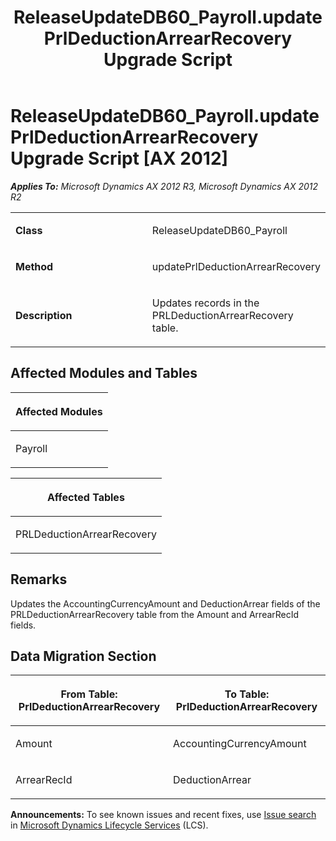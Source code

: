 ﻿---
title: ReleaseUpdateDB60_Payroll.updatePrlDeductionArrearRecovery Upgrade Script
TOCTitle: ReleaseUpdateDB60_Payroll.updatePrlDeductionArrearRecovery Upgrade Script
ms:assetid: b7895dcd-aca1-5e32-e01d-3946ef65c453
ms:mtpsurl: https://msdn.microsoft.com/en-us/library/JJ737047(v=AX.60)
ms:contentKeyID: 49710729
ms.date: 05/18/2015
mtps_version: v=AX.60
---

# ReleaseUpdateDB60\_Payroll.updatePrlDeductionArrearRecovery Upgrade Script [AX 2012]


_**Applies To:** Microsoft Dynamics AX 2012 R3, Microsoft Dynamics AX 2012 R2_

<table>
<colgroup>
<col style="width: 50%" />
<col style="width: 50%" />
</colgroup>
<tbody>
<tr class="odd">
<td><p><strong>Class</strong></p></td>
<td><p>ReleaseUpdateDB60_Payroll</p></td>
</tr>
<tr class="even">
<td><p><strong>Method</strong></p></td>
<td><p>updatePrlDeductionArrearRecovery</p></td>
</tr>
<tr class="odd">
<td><p><strong>Description</strong></p></td>
<td><p>Updates records in the PRLDeductionArrearRecovery table.</p></td>
</tr>
</tbody>
</table>


## Affected Modules and Tables

<table>
<colgroup>
<col style="width: 100%" />
</colgroup>
<thead>
<tr class="header">
<th><p>Affected Modules</p></th>
</tr>
</thead>
<tbody>
<tr class="odd">
<td><p>Payroll</p></td>
</tr>
</tbody>
</table>


<table>
<colgroup>
<col style="width: 100%" />
</colgroup>
<thead>
<tr class="header">
<th><p>Affected Tables</p></th>
</tr>
</thead>
<tbody>
<tr class="odd">
<td><p>PRLDeductionArrearRecovery</p></td>
</tr>
</tbody>
</table>


## Remarks

Updates the AccountingCurrencyAmount and DeductionArrear fields of the PRLDeductionArrearRecovery table from the Amount and ArrearRecId fields.

## Data Migration Section

<table>
<colgroup>
<col style="width: 50%" />
<col style="width: 50%" />
</colgroup>
<thead>
<tr class="header">
<th><p>From Table: PrlDeductionArrearRecovery</p></th>
<th><p>To Table: PrlDeductionArrearRecovery</p></th>
</tr>
</thead>
<tbody>
<tr class="odd">
<td><p>Amount</p></td>
<td><p>AccountingCurrencyAmount</p></td>
</tr>
<tr class="even">
<td><p>ArrearRecId</p></td>
<td><p>DeductionArrear</p></td>
</tr>
</tbody>
</table>

  
**Announcements:** To see known issues and recent fixes, use [Issue search](http://go.microsoft.com/fwlink/?linkid=389258) in [Microsoft Dynamics Lifecycle Services](http://go.microsoft.com/fwlink/?linkid=306505) (LCS).

